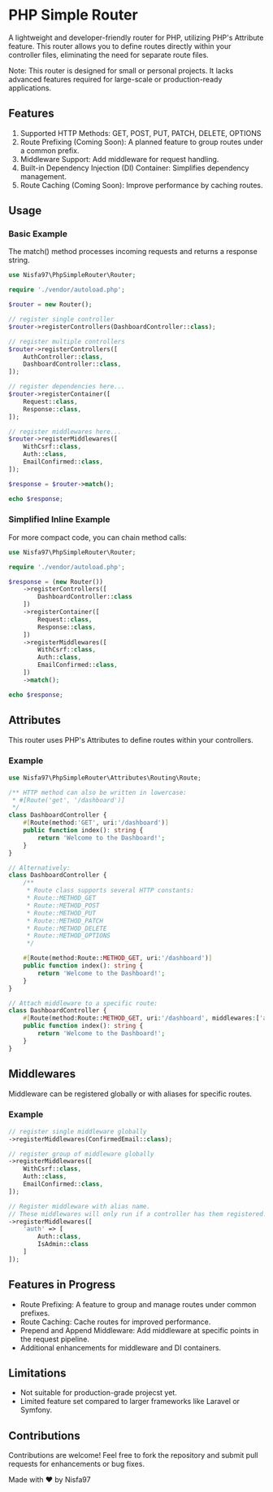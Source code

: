 # PHP Simple Router
A lightweight and developer-friendly router for PHP, utilizing PHP's Attribute feature. This router allows you to define routes directly within your controller files, eliminating the need for separate route files.

Note: This router is designed for small or personal projects. It lacks advanced features required for large-scale or production-ready applications.

## Features
1. Supported HTTP Methods: GET, POST, PUT, PATCH, DELETE, OPTIONS
3. Route Prefixing (Coming Soon): A planned feature to group routes under a common prefix.
4. Middleware Support: Add middleware for request handling.
5. Built-in Dependency Injection (DI) Container: Simplifies dependency management.
6. Route Caching (Coming Soon): Improve performance by caching routes.

## Usage

### Basic Example
The match() method processes incoming requests and returns a response string.

```php
use Nisfa97\PhpSimpleRouter\Router;

require './vendor/autoload.php';

$router = new Router();

// register single controller
$router->registerControllers(DashboardController::class);

// register multiple controllers
$router->registerControllers([
    AuthController::class,
    DashboardController::class,
]);

// register dependencies here...
$router->registerContainer([
    Request::class,
    Response::class,
]);

// register middlewares here...
$router->registerMiddlewares([
    WithCsrf::class,
    Auth::class,
    EmailConfirmed::class,
]);

$response = $router->match();

echo $response;
```

### Simplified Inline Example
For more compact code, you can chain method calls:

```php
use Nisfa97\PhpSimpleRouter\Router;

require './vendor/autoload.php';

$response = (new Router())
    ->registerControllers([
        DashboardController::class
    ])
    ->registerContainer([
        Request::class,
        Response::class,
    ])
    ->registerMiddlewares([
        WithCsrf::class,
        Auth::class,
        EmailConfirmed::class,
    ])
    ->match();

echo $response;
```

## Attributes
This router uses PHP's Attributes to define routes within your controllers.

### Example

```php
use Nisfa97\PhpSimpleRouter\Attributes\Routing\Route;

/** HTTP method can also be written in lowercase:
 * #[Route('get', '/dashboard')]
 */
class DashboardController {
    #[Route(method:'GET', uri:'/dashboard')]
    public function index(): string {
        return 'Welcome to the Dashboard!';
    }
}

// Alternatively:
class DashboardController {
    /**
     * Route class supports several HTTP constants:
     * Route::METHOD_GET
     * Route::METHOD_POST
     * Route::METHOD_PUT
     * Route::METHOD_PATCH
     * Route::METHOD_DELETE
     * Route::METHOD_OPTIONS
     */

    #[Route(method:Route::METHOD_GET, uri:'/dashboard')]
    public function index(): string {
        return 'Welcome to the Dashboard!';
    }
}

// Attach middleware to a specific route:
class DashboardController {
    #[Route(method:Route::METHOD_GET, uri:'/dashboard', middlewares:['auth'])]
    public function index(): string {
        return 'Welcome to the Dashboard!';
    }
}
```

## Middlewares
Middleware can be registered globally or with aliases for specific routes.

### Example
```php
// register single middleware globally
->registerMiddlewares(ConfirmedEmail::class);

// register group of middleware globally
->registerMiddlewares([
    WithCsrf::class,
    Auth::class,
    EmailConfirmed::class,
]);

// Register middleware with alias name.
// These middlewares will only run if a controller has them registered.
->registerMiddlewares([
    'auth' => [
        Auth::class,
        IsAdmin::class
    ]
]);
```

## Features in Progress
- Route Prefixing: A feature to group and manage routes under common prefixes.
- Route Caching: Cache routes for improved performance.
- Prepend and Append Middleware: Add middleware at specific points in the request pipeline.
- Additional enhancements for middleware and DI containers.

## Limitations
- Not suitable for production-grade projecst yet.
- Limited feature set compared to larger frameworks like Laravel or Symfony.

## Contributions
Contributions are welcome! Feel free to fork the repository and submit pull requests for enhancements or bug fixes. 

Made with ❤️ by Nisfa97
